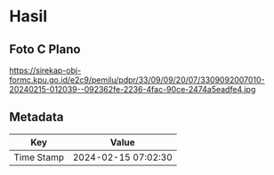 # Hasil

## Foto C Plano

https://sirekap-obj-formc.kpu.go.id/e2c9/pemilu/pdpr/33/09/09/20/07/3309092007010-20240215-012039--092362fe-2236-4fac-90ce-2474a5eadfe4.jpg


## Metadata

| Key        | Value               |
| ---------- | ------------------- |
| Time Stamp | 2024-02-15 07:02:30 |




